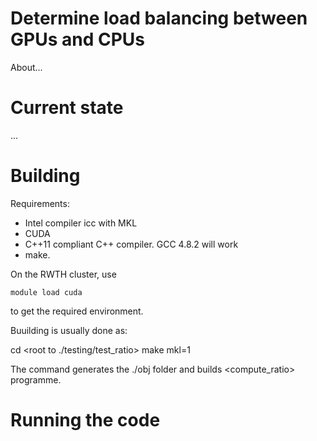 # Determine load balancing between GPUs and CPUs
About...

# Current state
...

# Building 

Requirements: 

 * Intel compiler icc with MKL
 * CUDA
 * C++11 compliant C++ compiler. GCC 4.8.2 will work
 * make.
 
On the RWTH cluster, use

    module load cuda

to get the required environment.

Buuilding is usually done as: 

 cd <root to ./testing/test_ratio>
 make mkl=1

The command generates the ./obj folder and builds <compute_ratio> programme.

# Running the code

